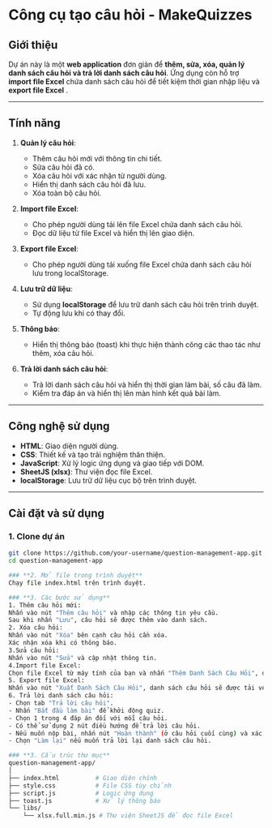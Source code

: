 # **Công cụ tạo câu hỏi - MakeQuizzes**

## **Giới thiệu**

Dự án này là một **web application** đơn giản để **thêm, sửa, xóa, quản lý danh sách câu hỏi và trả lời danh sách câu hỏi**. Ứng dụng còn hỗ trợ **import file Excel** chứa danh sách câu hỏi để tiết kiệm thời gian nhập liệu và **export file Excel** .

---

## **Tính năng**

1. **Quản lý câu hỏi**:
   - Thêm câu hỏi mới với thông tin chi tiết.
   - Sửa câu hỏi đã có.
   - Xóa câu hỏi với xác nhận từ người dùng.
   - Hiển thị danh sách câu hỏi đã lưu.
   - Xóa toàn bộ câu hỏi.

2. **Import file Excel**:
   - Cho phép người dùng tải lên file Excel chứa danh sách câu hỏi.
   - Đọc dữ liệu từ file Excel và hiển thị lên giao diện.
2. **Export file Excel**:
   - Cho phép người dùng tải xuống file Excel chứa danh sách câu hỏi lưu trong localStorage.
3. **Lưu trữ dữ liệu**:
   - Sử dụng **localStorage** để lưu trữ danh sách câu hỏi trên trình duyệt.
   - Tự động lưu khi có thay đổi.
4. **Thông báo**:
   - Hiển thị thông báo (toast) khi thực hiện thành công các thao tác như thêm, xóa câu hỏi.
5. **Trả lời danh sách câu hỏi**:
   - Trả lời danh sách câu hỏi và hiển thị thời gian làm bài, số câu đã làm.
   - Kiểm tra đáp án và hiển thị lên màn hình kết quả bài làm. 
---

## **Công nghệ sử dụng**

- **HTML**: Giao diện người dùng.
- **CSS**: Thiết kế và tạo trải nghiệm thân thiện.
- **JavaScript**: Xử lý logic ứng dụng và giao tiếp với DOM.
- **SheetJS (xlsx)**: Thư viện đọc file Excel.
- **localStorage**: Lưu trữ dữ liệu cục bộ trên trình duyệt.
---

## **Cài đặt và sử dụng**

### **1. Clone dự án**
```bash
git clone https://github.com/your-username/question-management-app.git
cd question-management-app

### **2. Mở file trong trình duyệt**
Chạy file index.html trên trình duyệt.

### **3. Các bước sử dụng**
1. Thêm câu hỏi mới:
Nhấn vào nút "Thêm câu hỏi" và nhập các thông tin yêu cầu.
Sau khi nhấn "Lưu", câu hỏi sẽ được thêm vào danh sách.
2. Xóa câu hỏi:
Nhấn vào nút "Xóa" bên cạnh câu hỏi cần xóa.
Xác nhận xóa khi có thông báo.
3.Sửa câu hỏi:
Nhấn vào nút "Sửa" và cập nhật thông tin.
4.Import file Excel:
Chọn file Excel từ máy tính của bạn và nhấn "Thêm Danh Sách Câu Hỏi", dữ liệu sẽ được đọc và thêm vào danh sách câu hỏi.
5. Export file Excel:
Nhấn vào nút "Xuất Danh Sách Câu Hỏi", danh sách câu hỏi sẽ được tải về máy tính của bạn.
6. Trả lời danh sách câu hỏi:
- Chọn tab "Trả lời câu hỏi".
- Nhấn "Bắt đầu làm bài" để khởi động quiz.
- Chọn 1 trong 4 đáp án đối với mỗi câu hỏi.
- Có thể sử dụng 2 nút điều hướng để trả lời câu hỏi.
- Nếu muốn nộp bài, nhấn nút "Hoàn thành" (ở câu hỏi cuối cùng) và xác nhận nộp bài.
- Chọn "Làm lại" nếu muốn trả lời lại danh sách câu hỏi.

### **3. Cấu trúc thư mục**
question-management-app/
│
├── index.html          # Giao diện chính
├── style.css           # File CSS tùy chỉnh
├── script.js           # Logic ứng dụng
├── toast.js            # Xử lý thông báo
└── libs/
    └── xlsx.full.min.js # Thư viện SheetJS để đọc file Excel

